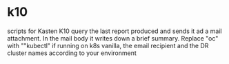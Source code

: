 # k10
scripts for Kasten K10
query the last report produced and sends it ad a mail attachment. In the mail body it writes down a brief summary.
Replace "oc" with ""kubectl" if running on k8s vanilla, the email recipient and the DR cluster names according to your environment
